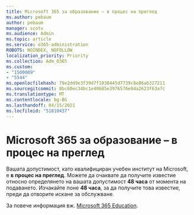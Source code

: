 ```yaml
---
title: Microsoft 365 за образование – в процес на преглед
ms.author: pebaum
author: pebaum
manager: scotv
ms.audience: Admin
ms.topic: article
ms.service: o365-administration
ROBOTS: NOINDEX, NOFOLLOW
localization_priority: Priority
ms.collection: Adm_O365
ms.custom:
- "1500009"
- "5544"
ms.openlocfilehash: 79e2dd9e3f39d7f1038445d7739c8e86ab327211
ms.sourcegitcommit: 8bc60ec34bc1e40685e3976576e04a2623f63a7c
ms.translationtype: MT
ms.contentlocale: bg-BG
ms.lasthandoff: 04/15/2021
ms.locfileid: "51810437"
---
```

# <a name="microsoft-365-for-education---under-review"></a>Microsoft 365 за образование – в процес на преглед

Вашата допустимост, като квалифициран учебен институт на Microsoft, е **в процес на преглед**. Можете да очаквате да получите известие относно определянето на вашата допустимост **48 часа** от момента на подаването. Изчакайте поне **48 часа**, за да получите това известие, преди да отворите искане за обслужване.

За повече информация вж. [Microsoft 365 Education](https://www.microsoft.com/education/buy-license/microsoft365).
